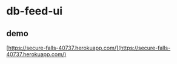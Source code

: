 # db-feed-ui

## demo
[https://secure-falls-40737.herokuapp.com/](https://secure-falls-40737.herokuapp.com/)